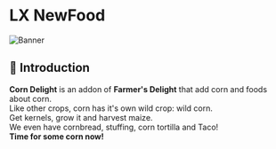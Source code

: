 # **LX NewFood**    
![Banner](/img/)  
## :corn: **Introduction**  
**Corn Delight** is an addon of **Farmer's Delight** that add corn and foods about corn.  
Like other crops, corn has it's own wild crop: wild corn.  
Get kernels, grow it and harvest maize.  
We even have cornbread, stuffing, corn tortilla and Taco!  
**Time for some corn now!**
